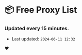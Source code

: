 # :package: Free Proxy List
### Updated every 15 minutes.

- Last updated: `2024-06-11 12:32`

:heart:
